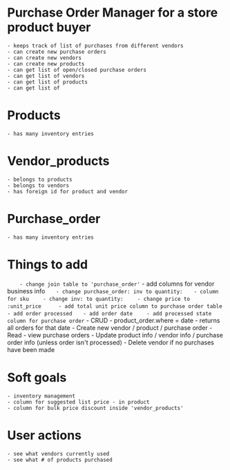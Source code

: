 # Purchase Order Manager for a store product buyer
    - keeps track of list of purchases from different vendors 
    - can create new purchase orders
    - can create new vendors
    - can create new products
    - can get list of open/closed purchase orders
    - can get list of vendors
    - can get list of products
    - can get list of 

# Products
    - has many inventory entries
# Vendor_products
    - belongs to products
    - belongs to vendors
    - has foreign id for product and vendor
# Purchase_order
    - has many inventory entries

# Things to add
`    - change join table to 'purchase_order'`
    - add columns for vendor business info
`    - change purchase_order: inv to quantity: `
`    - column for sku `
`    - change inv: to quantity:`
`    - change price to :unit_price`
`     - add total unit price column to purchase order table`
`    - add order processed`
`    - add order date `
`    - add processed state column for purchase order`
    - CRUD
        - product_order.where = date - returns all orders for that date
        - Create new vendor / product / purchase order
        - Read - view purchase orders
        - Update product info / vendor info / purchase order info (unless order isn't processed)
        - Delete vendor if no purchases have been made
    
# Soft goals
    - inventory management
    - column for suggested list price - in product
    - column for bulk price discount inside 'vendor_products'

# User actions
    - see what vendors currently used
    - see what # of products purchased
